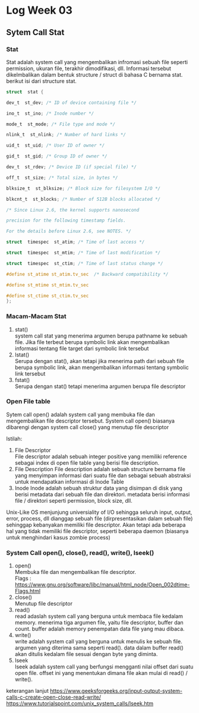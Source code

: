 # Log Week 03

## Sytem Call Stat

### Stat
Stat adalah system call yang mengembalikan infromasi sebuah file seperti permission, ukuran file, terakhir dimodifikasi, dll. Informasi tersebut dikelmbalikan dalam bentuk structure / struct di bahasa C bernama stat. berikut isi dari structure stat.
```C
struct  stat {

dev_t  st_dev; /* ID of device containing file */

ino_t  st_ino; /* Inode number */

mode_t  st_mode; /* File type and mode */

nlink_t  st_nlink; /* Number of hard links */

uid_t  st_uid; /* User ID of owner */

gid_t  st_gid; /* Group ID of owner */

dev_t  st_rdev; /* Device ID (if special file) */

off_t  st_size; /* Total size, in bytes */

blksize_t  st_blksize; /* Block size for filesystem I/O */

blkcnt_t  st_blocks; /* Number of 512B blocks allocated */

/* Since Linux 2.6, the kernel supports nanosecond

precision for the following timestamp fields.

For the details before Linux 2.6, see NOTES. */

struct  timespec  st_atim; /* Time of last access */

struct  timespec  st_mtim; /* Time of last modification */

struct  timespec  st_ctim; /* Time of last status change */

#define st_atime st_atim.tv_sec  /* Backward compatibility */

#define st_mtime st_mtim.tv_sec

#define st_ctime st_ctim.tv_sec
};
```
### Macam-Macam Stat
1. stat()  
system call stat yang menerima argumen berupa pathname ke sebuah file. Jika file terbeut berupa symbolic link akan mengembalikan informasi tentang file target dari symbolic link tersebut
2. lstat()    
Serupa dengan stat(), akan tetapi jika menerima path dari sebuah file berupa symbolic link, akan mengembalikan informasi tentang symbolic link tersebut
3. fstat()  
Serupa dengan stat() tetapi menerima argumen berupa file descriptor

### Open File table
Sytem call open() adalah system call yang membuka file dan mengembalikan file descriptor tersebut. System call open() biasanya dibarengi dengan system call close() yang menutup file descriptor

Istilah:
1.  File Descriptor  
File descriptor adalah sebuah integer positive yang memiliki reference sebagai index di open file table yang berisi file description. 
2. File Description
File description adalah sebuah structure bernama file yang menyimpan informasi dari suatu file dan sebagai sebuah abstraksi untuk mendapatkan informasi di Inode Table
3. Inode
Inode adalah sebuah struktur data yang disimpan di disk yang berisi metadata dari sebuah file dan direktori. metadata berisi informasi file / direktori seperti permission, block size, dll.

Unix-Like OS menjunjung universiality of I/O sehingga seluruh input, output, error, process, dll dianggap sebuah file (dirpresentasikan dalam sebuah file) sehinggap kebanyakan memiliki file descriptor. Akan tetapi ada beberapa hal yang tidak memiliki file descriptor, seperti beberapa daemon (biasanya untuk menghindari kasus zombie process)

### System Call open(), close(), read(), write(), lseek()
1. open()  
Membuka file dan mengembalikan file descriptor.  
Flags :  
https://www.gnu.org/software/libc/manual/html_node/Open_002dtime-Flags.html
2. close()  
Menutup file descriptor
3. read()  
read adaslah system call yang berguna untuk membaca file kedalam memory. menerima tiga argumen file, yaitu file descriptor, buffer dan count. buffer adalah memory penempatan data file yang mau dibaca.
4. write()  
write adalah system call yang berguna untuk menulis ke sebuah file. argumen yang diterima sama seperti read(). data dalam buffer read() akan ditulis kedalam file sesuai dengan byte yang diminta.
5. lseek  
lseek adalah system call yang berfungsi mengganti nilai offset dari suatu open file. offset ini yang menentukan dimana file akan mulai di read() / write(). 

keterangan lanjut
https://www.geeksforgeeks.org/input-output-system-calls-c-create-open-close-read-write/  
https://www.tutorialspoint.com/unix_system_calls/lseek.htm  
